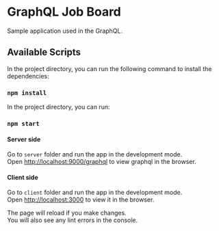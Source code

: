 # GraphQL Job Board

Sample application used in the GraphQL.

## Available Scripts

In the project directory, you can run the following command to install the dependencies:

### `npm install`

In the project directory, you can run:

### `npm start`

#### Server side
Go to `server` folder and run the app in the development mode.\
Open [http://localhost:9000/graphql](http://localhost:9000/graphql) to view graphql in the browser.

#### Client side
Go to `client` folder and run the app in the development mode.\
Open [http://localhost:3000](http://localhost:3000) to view it in the browser.

The page will reload if you make changes.\
You will also see any lint errors in the console.
